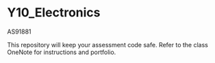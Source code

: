 # Y10_Electronics

AS91881

This repository will keep your assessment code safe. Refer to the class OneNote for instructions and portfolio.
